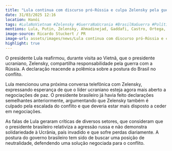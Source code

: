 ```yaml
---
title: "Lula continua com discurso pró-Rússia e culpa Zelensky pela guerra"
date: 31/03/2025 12:16
location: Hanói
tags: #LulaNoVietnam #Zelensky #GuerraNaUcrania #BrasilNaGuerra #PolíticaInternacional #ConflitoRussoUcraniano #NegociaçõesDePaz #CríticasALula #PosiçãoDoBrasil #TensõesInternacionais #abc360noticias
mentions: Lula, Putin, Zelensky, Ahmadinejad, Gaddafi, Castro, Ortega, Chávez, Maduro, Erdogan, Xi Jinping, Olaf Scholz.
image-source: Ricardo Stuckert / PR
image-url: assets/images/news/Lula continua com discurso pró-Rússia e culpa Zelensky pela guerra.jpg
highlight: true
---
```


O presidente Lula reafirmou, durante visita ao Vietnã, que o presidente ucraniano, Zelensky, compartilha responsabilidade pela guerra com a Rússia. A declaração reacende a polêmica sobre a postura do Brasil no conflito.

Lula mencionou uma próxima conversa telefônica com Zelensky, expressando esperança de que o líder ucraniano esteja agora mais aberto a negociações de paz. O presidente brasileiro já havia feito declarações semelhantes anteriormente, argumentando que Zelensky também é culpado pela escalada do conflito e que deveria estar mais disposto a ceder em negociações.

As falas de Lula geraram críticas de diversos setores, que consideram que o presidente brasileiro relativiza a agressão russa e não demonstra solidariedade à Ucrânia, país invadido e que sofre perdas diariamente. A postura do governo brasileiro tem sido de buscar uma posição de neutralidade, defendendo uma solução negociada para o conflito.
